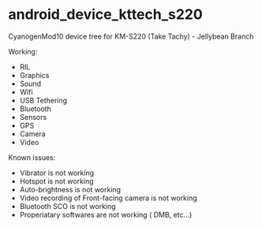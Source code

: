 android_device_kttech_s220
==========================

CyanogenMod10 device tree for KM-S220 (Take Tachy) - Jellybean Branch

Working:
* RIL
* Graphics
* Sound
* Wifi
* USB Tethering
* Bluetooth
* Sensors
* GPS
* Camera
* Video

Known issues:
* Vibrator is not working
* Hotspot is not working
* Auto-brightness is not working
* Video recording of Front-facing camera is not working
* Bluetooth SCO is not working
* Properiatary softwares are not working ( DMB, etc...)
